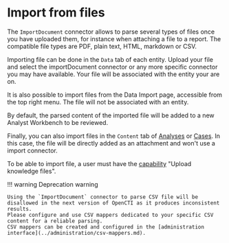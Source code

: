 # Import from files

The `ImportDocument` connector allows to parse several types of files once you have uploaded them, for instance when attaching a file to a report.
The compatible file types are PDF, plain text, HTML, markdown or CSV.

Importing file can be done in the `Data` tab of each entity. Upload your file and select the importDocument connector or any more specific connector you may have available. Your file will be associated with the entity your are on. 

It is also possible to import files from the Data Import page, accessible from the top right menu. The file will not be associated with an entity. 

By default, the parsed content of the imported file will be added to a new Analyst Workbench to be reviewed.

Finally, you can also import files in the `Content` tab of [Analyses](exploring-analysis) or [Cases](exploring-cases.md). In this case, the file will be directly added as an attachment and won't use a import connector.

To be able to import file, a user must have the [capability](../administration/users.md) "Upload knowledge files".

!!! warning Deprecation warning

    Using the `ImportDocument` connector to parse CSV file will be disallowed in the next version of OpenCTI as it produces inconsistent results.
    Please configure and use CSV mappers dedicated to your specific CSV content for a reliable parsing.
    CSV mappers can be created and configured in the [administration interface](../administration/csv-mappers.md).   
